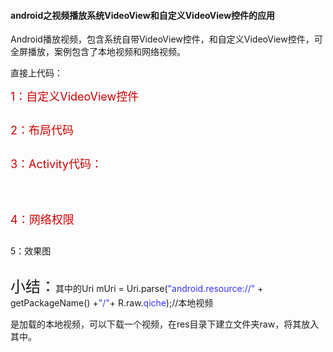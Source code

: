 #### android之视频播放系统VideoView和自定义VideoView控件的应用
<div id="article_content" class="article_content">

<p><span style="font-size:14px">Android播放视频，包含系统自带VideoView控件，和自定义VideoView控件，可全屏播放，案例包含了本地视频和网络视频。</span></p>
<p>直接上代码：</p>
<p><span style="font-size:18px; color:#cc0000">1：自定义VideoView控件</span></p>
<p><img src="http://img.blog.csdn.net/20160719170431802?watermark/2/text/aHR0cDovL2Jsb2cuY3Nkbi5uZXQv/font/5a6L5L2T/fontsize/400/fill/I0JBQkFCMA==/dissolve/70/gravity/Center" alt=""><br>
</p>
<p><span style="font-size:18px; color:#cc0000">2：布局代码</span></p>
<p><span style="font-size:18px; color:#cc0000"><img src="http://img.blog.csdn.net/20160719170701303?watermark/2/text/aHR0cDovL2Jsb2cuY3Nkbi5uZXQv/font/5a6L5L2T/fontsize/400/fill/I0JBQkFCMA==/dissolve/70/gravity/Center" alt=""><br>
</span></p>
<p><span style="font-size:18px; color:#cc0000">3：Activity代码：</span></p>
<p><span style="font-size:18px; color:#cc0000"><img src="http://img.blog.csdn.net/20160719170818647?watermark/2/text/aHR0cDovL2Jsb2cuY3Nkbi5uZXQv/font/5a6L5L2T/fontsize/400/fill/I0JBQkFCMA==/dissolve/70/gravity/Center" alt=""><br>
</span></p>
<p><span style="font-size:18px; color:#cc0000"><br>
</span></p>
<p><span style="font-size:18px; color:#cc0000">4：网络权限</span></p>
<p><span style="font-size:18px; color:#cc0000"><img src="http://img.blog.csdn.net/20160719170914241?watermark/2/text/aHR0cDovL2Jsb2cuY3Nkbi5uZXQv/font/5a6L5L2T/fontsize/400/fill/I0JBQkFCMA==/dissolve/70/gravity/Center" alt=""><br>
</span></p>
<p>5：效果图</p>
<p style="text-align:center"><img src="http://img.blog.csdn.net/20160720105121847?watermark/2/text/aHR0cDovL2Jsb2cuY3Nkbi5uZXQv/font/5a6L5L2T/fontsize/400/fill/I0JBQkFCMA==/dissolve/70/gravity/Center" alt=""><br>
</p>
<p><span style="font-size:24px">小结：</span><span style="font-size:14px">其中的</span><span style="font-size:14px">Uri mUri = Uri.parse(<span style="color:#3333ff">&quot;android.resource://&quot;</span> &#43; getPackageName() &#43;<span style="color:#3333ff">&quot;/&quot;</span>&#43; R.raw.<span style="color:#3333ff">qiche</span>);<span style="white-space:pre"></span>//本地视频</span></p>
<p><span style="font-size:14px"><span style="white-space:pre"></span>是加载的本地视频，可以下载一个视频，在res目录下建立文件夹raw，将其放入其中。</span></p>

   

   
</div>
